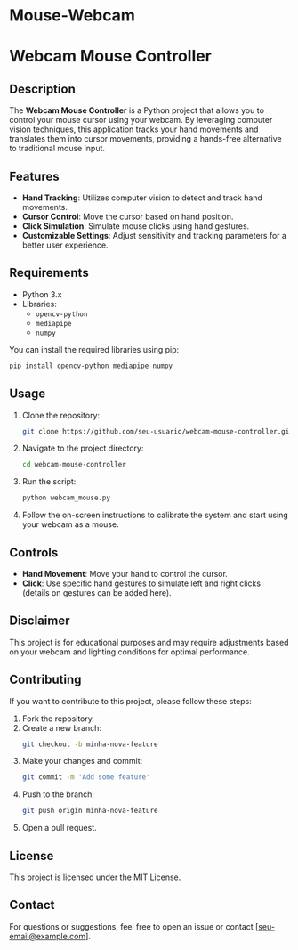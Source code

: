 # Mouse-Webcam

# Webcam Mouse Controller

## Description

The **Webcam Mouse Controller** is a Python project that allows you to control your mouse cursor using your webcam. By leveraging computer vision techniques, this application tracks your hand movements and translates them into cursor movements, providing a hands-free alternative to traditional mouse input.

## Features

- **Hand Tracking**: Utilizes computer vision to detect and track hand movements.
- **Cursor Control**: Move the cursor based on hand position.
- **Click Simulation**: Simulate mouse clicks using hand gestures.
- **Customizable Settings**: Adjust sensitivity and tracking parameters for a better user experience.

## Requirements

- Python 3.x
- Libraries: 
  - `opencv-python`
  - `mediapipe`
  - `numpy`
  
You can install the required libraries using pip:

```bash
pip install opencv-python mediapipe numpy
```

## Usage

1. Clone the repository:
   ```bash
   git clone https://github.com/seu-usuario/webcam-mouse-controller.git
   ```
2. Navigate to the project directory:
   ```bash
   cd webcam-mouse-controller
   ```
3. Run the script:
   ```bash
   python webcam_mouse.py
   ```

4. Follow the on-screen instructions to calibrate the system and start using your webcam as a mouse.

## Controls

- **Hand Movement**: Move your hand to control the cursor.
- **Click**: Use specific hand gestures to simulate left and right clicks (details on gestures can be added here).

## Disclaimer

This project is for educational purposes and may require adjustments based on your webcam and lighting conditions for optimal performance.

## Contributing

If you want to contribute to this project, please follow these steps:

1. Fork the repository.
2. Create a new branch:
   ```bash
   git checkout -b minha-nova-feature
   ```
3. Make your changes and commit:
   ```bash
   git commit -m 'Add some feature'
   ```
4. Push to the branch:
   ```bash
   git push origin minha-nova-feature
   ```
5. Open a pull request.

## License

This project is licensed under the MIT License.

## Contact

For questions or suggestions, feel free to open an issue or contact [seu-email@example.com].
